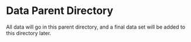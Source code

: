# Data Parent Directory

All data will go in this parent directory, and a final data set will be added to this directory later.